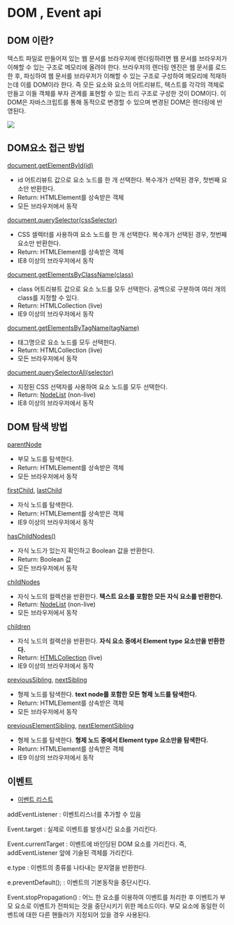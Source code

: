 # DOM , Event api



## DOM 이란?

텍스트 파일로 만들어져 있는 웹 문서를 브라우저에 렌더링하려면 웹 문서를 브라우저가 이해할 수 있는 구조로 메모리에 올려야 한다. 브라우저의 렌더링 엔진은 웹 문서를 로드한 후, 파싱하여 웹 문서를 브라우저가 이해할 수 있는 구조로 구성하여 메모리에 적재하는데 이를 DOM이라 한다. 즉 모든 요소와 요소의 어트리뷰트, 텍스트를 각각의 객체로 만들고 이들 객체를 부자 관계를 표현할 수 있는 트리 구조로 구성한 것이 DOM이다. 이 DOM은 자바스크립트를 통해 동적으로 변경할 수 있으며 변경된 DOM은 렌더링에 반영된다.

![](https://poiemaweb.com/img/client-server.png)



## DOM요소 접근 방법

[document.getElementById(id)](https://developer.mozilla.org/ko/docs/Web/API/Document/getElementById)

- id 어트리뷰트 값으로 요소 노드를 한 개 선택한다. 복수개가 선택된 경우, 첫번째 요소만 반환한다.
- Return: HTMLElement를 상속받은 객체
- 모든 브라우저에서 동작



[document.querySelector(cssSelector)](https://developer.mozilla.org/ko/docs/Web/API/Document/querySelector)

- CSS 셀렉터를 사용하여 요소 노드를 한 개 선택한다. 복수개가 선택된 경우, 첫번째 요소만 반환한다.
- Return: HTMLElement를 상속받은 객체
- IE8 이상의 브라우저에서 동작



[document.getElementsByClassName(class)](https://developer.mozilla.org/ko/docs/Web/API/Document/getElementsByClassName)

- class 어트리뷰트 값으로 요소 노드를 모두 선택한다. 공백으로 구분하여 여러 개의 class를 지정할 수 있다.
- Return: HTMLCollection (live)
- IE9 이상의 브라우저에서 동작



[document.getElementsByTagName(tagName)](https://developer.mozilla.org/ko/docs/Web/API/Element/getElementsByTagName)

- 태그명으로 요소 노드를 모두 선택한다.
- Return: HTMLCollection (live)
- 모든 브라우저에서 동작



[document.querySelectorAll(selector)](https://developer.mozilla.org/ko/docs/Web/API/Document/querySelectorAll)

- 지정된 CSS 선택자를 사용하여 요소 노드를 모두 선택한다.
- Return: [NodeList](https://developer.mozilla.org/ko/docs/Web/API/NodeList) (non-live)
- IE8 이상의 브라우저에서 동작



## DOM 탐색 방법

[parentNode](https://developer.mozilla.org/ko/docs/Web/API/Node/parentNode)

- 부모 노드를 탐색한다.
- Return: HTMLElement를 상속받은 객체
- 모든 브라우저에서 동작



[firstChild](https://developer.mozilla.org/ko/docs/Web/API/Node/firstChild), [lastChild](https://developer.mozilla.org/ko/docs/Web/API/Node/lastChild)

- 자식 노드를 탐색한다.
- Return: HTMLElement를 상속받은 객체
- IE9 이상의 브라우저에서 동작



[hasChildNodes()](https://developer.mozilla.org/ko/docs/Web/API/Node/hasChildNodes)

- 자식 노드가 있는지 확인하고 Boolean 값을 반환한다.
- Return: Boolean 값
- 모든 브라우저에서 동작

[childNodes](https://developer.mozilla.org/ko/docs/Web/API/Node/childNodes)

- 자식 노드의 컬렉션을 반환한다. **텍스트 요소를 포함한 모든 자식 요소를 반환한다.**
- Return: [NodeList](https://developer.mozilla.org/ko/docs/Web/API/NodeList) (non-live)
- 모든 브라우저에서 동작

[children](https://developer.mozilla.org/ko/docs/Web/API/ParentNode/children)

- 자식 노드의 컬렉션을 반환한다. **자식 요소 중에서 Element type 요소만을 반환한다.**
- Return: [HTMLCollection](https://developer.mozilla.org/ko/docs/Web/API/HTMLCollection) (live)
- IE9 이상의 브라우저에서 동작



[previousSibling](https://developer.mozilla.org/ko/docs/Web/API/Node/previousSibling), [nextSibling](https://developer.mozilla.org/ko/docs/Web/API/Node/nextSibling)

- 형제 노드를 탐색한다. **text node를 포함한 모든 형제 노드를 탐색한다.**
- Return: HTMLElement를 상속받은 객체
- 모든 브라우저에서 동작

[previousElementSibling](https://developer.mozilla.org/en-US/docs/Web/API/NonDocumentTypeChildNode/previousElementSibling), [nextElementSibling](https://developer.mozilla.org/en-US/docs/Web/API/NonDocumentTypeChildNode/nextElementSibling)

- 형제 노드를 탐색한다. **형제 노드 중에서 Element type 요소만을 탐색한다.**
- Return: HTMLElement를 상속받은 객체
- IE9 이상의 브라우저에서 동작





## 이벤트

- [이벤트 리스트](https://developer.mozilla.org/en-US/docs/Web/Events)



addEventListener : 이벤트리스너를 추가할 수 있음

Event.target : 실제로 이벤트를 발생시킨 요소를 가리킨다. 

Event.currentTarget : 이벤트에 바인딩된 DOM 요소를 가리킨다. 즉, addEventListener 앞에 기술된 객체를 가리킨다.

e.type : 이벤트의 종류를 나타내는 문자열을 반환한다.

e.preventDefault(); : 이벤트의 기본동작을 중단시킨다.

Event.stopPropagation() : 어느 한 요소를 이용하여 이벤트를 처리한 후 이벤트가 부모 요소로 이벤트가 전파되는 것을 중단시키기 위한 메소드이다. 부모 요소에 동일한 이벤트에 대한 다른 핸들러가 지정되어 있을 경우 사용된다.